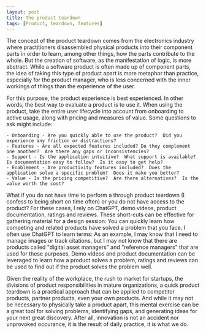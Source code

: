 ```yaml
---
layout: post
title: The product teardown
tags: [Product, teardown, features]
---
```

 
The concept of the product teardown comes from the electronics industry where practitioners disassembled physical products into their component parts in order to learn, among other things, how the parts contribute to the whole.  But the creation of software, as the manifestation of logic, is more abstract.  While a software product is often made up of component parts, the idea of taking this type of product apart is more metaphor than practice, especially for the product manager, who is less concerned with the inner workings of things than the experience of the user.
 
For this purpose, the product experience is best experienced.  In other words, the best way to evaluate a product is to use it.  When using the product, take the entire user lifecycle into account from onboarding to active usage, along with pricing and measures of value.  Some questions to ask might include:
 
	- Onboarding - Are you quickly able to use the product?  Did you experience any friction or distractions?
	- Features - Are all expected features included? Do they complement one another?  Are there any gaps or inconsistencies?
	- Support - Is the application intuitive?  What support is available?  Is documentation easy to follow?  Is it easy to get help?
	- Enablement - Are productivity features included?  Does the application solve a specific problem?  Does it make you better?
	- Value - Is the pricing competitive?  Are there alternatives?  Is the value worth the cost?
 
What if you do not have time to perform a through product teardown (I confess to being short on time often) or you do not have access to the product?  For these cases, I rely on ChatGPT, demo videos, product documentation, ratings and reviews.  These short-cuts can be effective for gathering material for a design session:  You can quickly learn how competing and related products have solved a problem that you face.  I often use ChatGPT to learn terms:  As an example, I may know that I need to manage images or track citations, but I may not know that there are products called "digital asset managers" and "reference managers" that are used for these purposes.  Demo videos and product documentation can be leveraged to learn how a product solves a problem, ratings and reviews can be used to find out if the product solves the problem well.
 
Given the reality of the workplace, the rush to market for startups, the divisions of product responsibilities in mature organizations, a quick product teardown is a practical approach that can be applied to competitor products, partner products, even your own products.  And while it may not be necessary to physically take a product apart, this mental exercise can be a great tool for solving problems, identifying gaps, and generating ideas for your next great discovery.  After all, innovation is not an accident nor unprovoked occurance, it is the result of daily practice, it is what we do.
